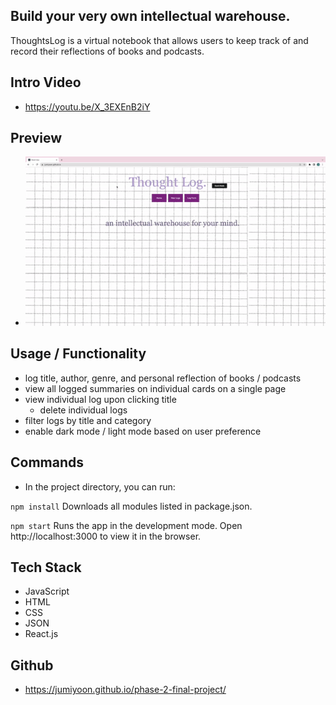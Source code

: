 ## Build your very own intellectual warehouse.
ThoughtsLog is a virtual notebook that allows users to keep track of and record their reflections of books and podcasts.

## Intro Video
- https://youtu.be/X_3EXEnB2iY

## Preview
- ![finalgif.gif](https://github.com/jumiyoon/phase-2-final-project/blob/main/finalgif.gif)

## Usage / Functionality
- log title, author, genre, and personal reflection of books / podcasts
- view all logged summaries on individual cards on a single page
- view individual log upon clicking title
  - delete individual logs
- filter logs by title and category
- enable dark mode / light mode based on user preference

## Commands
- In the project directory, you can run:


`npm install`
Downloads all modules listed in package.json.

`npm start`
Runs the app in the development mode.
Open http://localhost:3000 to view it in the browser.





## Tech Stack
- JavaScript
- HTML
- CSS
- JSON
- React.js

## Github
-  https://jumiyoon.github.io/phase-2-final-project/
